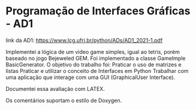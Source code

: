 # Programação de Interfaces Gráficas - AD1
link da AD1:
https://www.lcg.ufrj.br/python/ADs/AD1_2021-1.pdf

Implementei a lógica de um video game simples, igual ao tetris, porém baseado no jogo Bejeweled GEM.
Foi implementado a classe GameImple BasicGenerator.
O objetivo do trabalho foi: Praticar o uso de matrizes e listas
Praticar e utilizar o conceito de Interfaces em Python
Trabalhar com uma aplicação que interage com uma GUI (GraphicalUser Interface).

Documentei essa avaliação com LATEX.

Os comentários suportam o estilo de  Doxygen.
